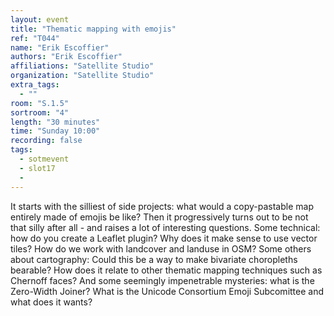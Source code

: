 ```yaml
---
layout: event
title: "Thematic mapping with emojis"
ref: "T044"
name: "Erik Escoffier"
authors: "Erik Escoffier"
affiliations: "Satellite Studio"
organization: "Satellite Studio"
extra_tags:
  - ""
room: "S.1.5"
sortroom: "4"
length: "30 minutes"
time: "Sunday 10:00"
recording: false
tags:
  - sotmevent
  - slot17
  - 
---
```

It starts with the silliest of side projects: what would a copy-pastable map entirely made of emojis be like? Then it progressively turns out to be not that silly after all - and raises a lot of interesting questions. Some technical: how do you create a Leaflet plugin? Why does it make sense to use vector tiles? How do we work with landcover and landuse in OSM? Some others about cartography: Could this be a way to make bivariate choropleths bearable? How does it relate to other thematic mapping techniques such as Chernoff faces? And some seemingly impenetrable mysteries: what is the Zero-Width Joiner? What is the Unicode Consortium Emoji Subcomittee and what does it wants?